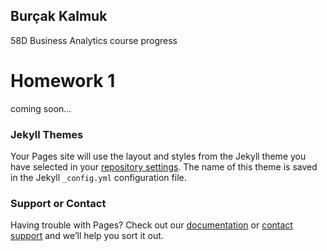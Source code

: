 ## Burçak Kalmuk

58D Business Analytics course progress

# Homework 1

coming soon...

### Jekyll Themes

Your Pages site will use the layout and styles from the Jekyll theme you have selected in your [repository settings](https://github.com/ETM-58D/spring22-burcakkalmuk/settings/pages). The name of this theme is saved in the Jekyll `_config.yml` configuration file.

### Support or Contact

Having trouble with Pages? Check out our [documentation](https://docs.github.com/categories/github-pages-basics/) or [contact support](https://support.github.com/contact) and we’ll help you sort it out.
